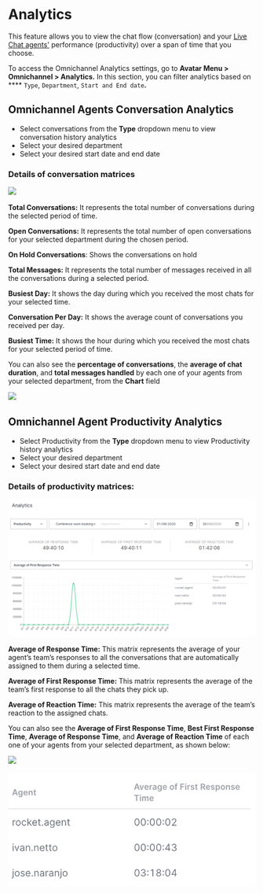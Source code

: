 # Analytics

This feature allows you to view the chat flow (conversation) and your [Live Chat agents'](agents.md) performance (productivity) over a span of time that you choose.

To access the Omnichannel Analytics settings, go to  **Avatar Menu  > Omnichannel > Analytics.** In this section, you can filter analytics based on **** `Type`, `Department`, `Start and End date`**.**

## Omnichannel Agents Conversation Analytics

* Select conversations from the **Type** dropdown menu to view conversation history analytics
* Select your desired department
* Select your desired start date and end date

### Details of conversation matrices

![](<../../.gitbook/assets/4 (10).png>)

**Total Conversations:** It represents the total number of conversations during the selected period of time.

**Open Conversations:** It represents the total number of open conversations for your selected department during the chosen period.

**On Hold Conversations**: Shows the conversations on hold

**Total Messages:** It represents the total number of messages received in all the conversations during a selected period.

**Busiest Day:** It shows the day during which you received the most chats for your selected time.

**Conversation Per Day:** It shows the average count of conversations you received per day.

**Busiest Time:** It shows the hour during which you received the most chats for your selected period of time.

You can also see the **percentage of conversations**, the **average of chat duration**, and **total messages handled** by each one of your agents from your selected department, from the **Chart** field

![](<../../.gitbook/assets/6 (9).png>)

## Omnichannel Agent Productivity Analytics

* Select Productivity from the **Type** dropdown menu to view Productivity history analytics
* Select your desired department
* Select your desired start date and end date

### Details of productivity matrices:

![](<../../.gitbook/assets/image (62).png>)

**Average of Response Time:** This matrix represents the average of your agent’s team’s responses to all the conversations that are automatically assigned to them during a selected time.

**Average of First Response Time:** This matrix represents the average of the team’s first response to all the chats they pick up.

**Average of Reaction Time:** This matrix represents the average of the team’s reaction to the assigned chats.

You can also see the **Average of First Response Time**, **Best First Response Time**, **Average of Response Time**, and **Average of Reaction Time** of each one of your agents from your selected department, as shown below:

![](<../../.gitbook/assets/11 (4).png>)

![](<../../.gitbook/assets/image (63).png>)
